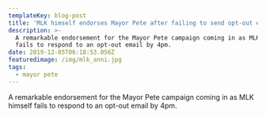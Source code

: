```yaml
---
templateKey: blog-post
title: 'MLK himself endorses Mayor Pete after failing to send opt-out email '
description: >-
  A remarkable endorsement for the Mayor Pete campaign coming in as MLK himself
  fails to respond to an opt-out email by 4pm.
date: 2019-12-05T06:18:53.056Z
featuredimage: /img/mlk_anni.jpg
tags:
  - mayor pete
---
```

A remarkable endorsement for the Mayor Pete campaign coming in as MLK himself fails to respond to an opt-out email by 4pm.

